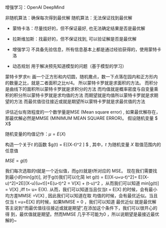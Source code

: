 增强学习：OpenAI DeepMind 

非随机算法：确保每次得到最优解
随机算法：无法保证找到最优解 

* 蒙特卡洛：尽量找好的，但不保证最好, 也无法确定结果是否是最优解
* 拉斯维加斯：找最好的，但不保证找到, 可以验证解是否是最优解

* 增强学习 不具备先验信息，所有信息基本上都是通过经验获得的，使用蒙特卡洛
* 动态规划 用于解决预先知道模型的问题（基于模型的学习）

蒙特卡罗求π: 画一个正方形和内切圆，随机撒点，数一下点落在园内和正方形内的数量之比，就是二者面积之比π/4。
所以蒙特卡罗就是求面积的方法。
而积分是曲线下的面积所以蒙特卡罗就是求积分的方法
而均值就是概率密度与自变量乘积的积分所以蒙特卡罗就是求均值的方法
而期望就是均值所以蒙特卡罗就是求期望的方法
而最优值往往接近或就是期望所以蒙特卡罗就是求最优值的方法

评估近似有效程度的一个数学量是MSE (Mean square error) , 如果最优解存在，那最优解必然是MMSE (MINIMUM MEAN SQUARE ERROR)。
假设随机变量 $ X$

随机变量的均值记作：$\mu = E(X)$

构造一个关于$t$ 的函数 $g(t) = E[(X-t)^2 ] $  ,  其中，$t$ 为随机变量 $X$ 取值范围内的任意值

$MSE = g(t)$

我们每次选取的t就是一个近似值，而g(t)就是t所对应的
MSE。 现在我们需要找到最小的min[g(t)], 对于g(t)我们可以化简 let g(t) = E[(X-u+u-t)^2]= E[(X-
u)^2]+2E[(X-u)(u+t)]+E(u-t)^2 = V[X] + (t-u)^2 ，从而我们可以知道 min[g(t)] = V[X] ,iff t= u= E(X).
从而，我们可以知道当且仅当t = E[X] 的时候，会有最小均方差MMSE =V[X] , 因此我们可以知道在取
均值的时候，会有最优近似。当且仅当 t =u=E[X] 的时候，如果MMSE = 0 ，我们可以知道 最优近似
就是最优解 答主说到“而最优值往往接近或就是期望”,在添加这个条件下，我们可以很开心的得
到，最优值就是期望。然而MMSE 几乎不可能为0 ，所以说期望是最接近最优解的~